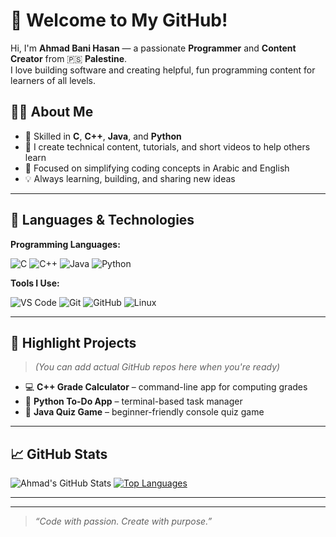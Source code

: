 # 👋 Welcome to My GitHub!

Hi, I'm **Ahmad Bani Hasan** — a passionate **Programmer** and **Content Creator** from 🇵🇸 **Palestine**.  
I love building software and creating helpful, fun programming content for learners of all levels.


## 👨‍💻 About Me

- 🔧 Skilled in **C**, **C++**, **Java**, and **Python**
- 🎥 I create technical content, tutorials, and short videos to help others learn
- 🎯 Focused on simplifying coding concepts in Arabic and English
- 💡 Always learning, building, and sharing new ideas

---

## 🚀 Languages & Technologies

**Programming Languages:**

![C](https://img.shields.io/badge/C-00599C?style=flat&logo=c&logoColor=white)
![C++](https://img.shields.io/badge/C++-00599C?style=flat&logo=c%2B%2B&logoColor=white)
![Java](https://img.shields.io/badge/Java-ED8B00?style=flat&logo=java&logoColor=white)
![Python](https://img.shields.io/badge/Python-3776AB?style=flat&logo=python&logoColor=white)

**Tools I Use:**

![VS Code](https://img.shields.io/badge/Editor-VS_Code-blue?style=flat&logo=visual-studio-code&logoColor=white)
![Git](https://img.shields.io/badge/Version_Control-Git-F05032?style=flat&logo=git&logoColor=white)
![GitHub](https://img.shields.io/badge/Repo-GitHub-181717?style=flat&logo=github&logoColor=white)
![Linux](https://img.shields.io/badge/OS-Linux-black?style=flat&logo=linux&logoColor=white)

---

## 📌 Highlight Projects

> *(You can add actual GitHub repos here when you're ready)*

- 💻 **C++ Grade Calculator** – command-line app for computing grades
- 🧮 **Python To-Do App** – terminal-based task manager
- 🧠 **Java Quiz Game** – beginner-friendly console quiz game

---

## 📈 GitHub Stats

![Ahmad's GitHub Stats](https://github-readme-stats.vercel.app/api?username=ahmadbanihasan&show_icons=true&theme=tokyonight)
[![Top Languages](https://github-readme-stats.vercel.app/api/top-langs/?username=ahmadbanihasan&layout=compact&theme=tokyonight)](https://github.com/anuraghazra/github-readme-stats)

---

---

> _“Code with passion. Create with purpose.”_


